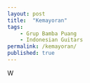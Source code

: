 ```yaml
---
layout: post
title:  "Kemayoran"
tags: 
    - Grup Bamba Puang
    - Indonesian Guitars
permalink: /kemayoran/
published: true
---
```


W









